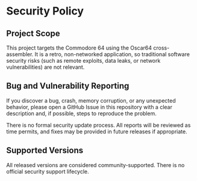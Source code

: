 # Security Policy

## Project Scope

This project targets the Commodore 64 using the Oscar64 cross-assembler. It is a retro, non-networked application, so traditional software security risks (such as remote exploits, data leaks, or network vulnerabilities) are not relevant.

## Bug and Vulnerability Reporting

If you discover a bug, crash, memory corruption, or any unexpected behavior, please open a GitHub Issue in this repository with a clear description and, if possible, steps to reproduce the problem.

There is no formal security update process. All reports will be reviewed as time permits, and fixes may be provided in future releases if appropriate.

## Supported Versions

All released versions are considered community-supported. There is no official security support lifecycle.
